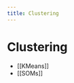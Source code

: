 ```yaml
---
title: Clustering
---
```


# Clustering
- [[KMeans]]
- [[SOMs]]






































































